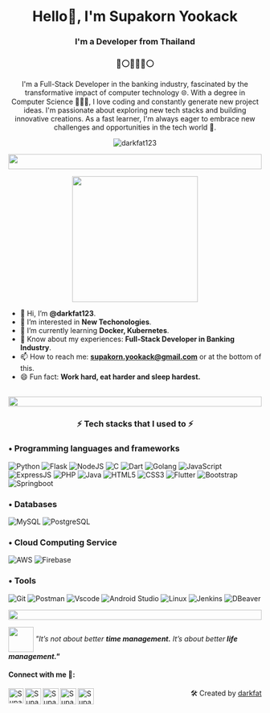 
<h1 align="center">Hello👋, I'm Supakorn Yookack</h1>
<h3 align="center">I'm a Developer from Thailand</h3>
<h3 align="center">🔴⚪🔵🔵🔴⚪</h3>
<p align="center">I'm a Full-Stack Developer in the banking industry, fascinated by the transformative impact of computer technology 🌐. With a degree in Computer Science 👨🏻‍🎓, I love coding and constantly generate new project ideas. I'm passionate about exploring new tech stacks and building innovative creations. As a fast learner, I'm always eager to embrace new challenges and opportunities in the tech world 🚀.</p>
<p align="center"> 
<img src="https://komarev.com/ghpvc/?username=darkfat123&label=Profile%20views&color=0e75b6&style=flat" alt="darkfat123" /> 
</p>
<img src="https://i.imgur.com/dBaSKWF.gif" height="30" width="100%">

<p align="center">
<img src="https://media.tenor.com/I3RjM4xQO0kAAAAi/monitors-typing.gif"  height="250px"></p>

- 👋 Hi, I’m **@darkfat123**.
- 👀 I’m interested in **New Techonologies**.
- 🌱 I’m currently learning **Docker, Kubernetes**.
- 💞️ Know about my experiences: **Full-Stack Developer in Banking Industry**.
- 📫 How to reach me: **supakorn.yookack@gmail.com** or at the bottom of this.
- 😄 Fun fact: **Work hard, eat harder and sleep hardest.**
</br>
<img src="https://i.imgur.com/dBaSKWF.gif" height="20" width="100%">

<h3 align="center">⚡ Tech stacks that I used to ⚡</h3>
<h3>• Programming languages and frameworks</h3>

![Python](https://img.shields.io/badge/python-3670A0?style=for-the-badge&logo=python&logoColor=ffdd54)
![Flask](https://img.shields.io/badge/flask-402B3A?style=for-the-badge&logo=flask&logoColor=white)
![NodeJS](https://img.shields.io/badge/node.js-6DA55F?style=for-the-badge&logo=node.js&logoColor=white)
![C](https://img.shields.io/badge/C-00599C?style=for-the-badge&logo=c&logoColor=white)
![Dart](https://img.shields.io/badge/Dart-0175C2?style=for-the-badge&logo=dart&logoColor=white)
![Golang](https://img.shields.io/badge/Go-00ADD8?style=for-the-badge&logo=go&logoColor=white)
![JavaScript](https://img.shields.io/badge/JavaScript-F7DF1E?style=for-the-badge&logo=javascript&logoColor=black)
![ExpressJS](https://img.shields.io/badge/express.js-638889?style=for-the-badge&logo=express&logoColor=white)
![PHP](https://img.shields.io/badge/PHP-777BB4?style=for-the-badge&logo=php&logoColor=white)
![Java](https://img.shields.io/badge/java-%23ED8B00.svg?style=for-the-badge&logo=openjdk&logoColor=white)
![HTML5](https://img.shields.io/badge/HTML5-E34F26?style=for-the-badge&logo=html5&logoColor=white)
![CSS3](https://img.shields.io/badge/CSS3-1572B6?style=for-the-badge&logo=css3&logoColor=white)
![Flutter](https://img.shields.io/badge/Flutter-02569B?style=for-the-badge&logo=flutter&logoColor=white)
![Bootstrap](https://img.shields.io/badge/-boostrap-grey?style=for-the-badge&logo=bootstrap)
![Springboot](https://img.shields.io/badge/Springboot-6DB33F?style=for-the-badge&logo=spring&logoColor=white)

<h3>• Databases</h3>

![MySQL](https://img.shields.io/badge/MySQL-00000F?style=for-the-badge&logo=mysql&logoColor=orange)
![PostgreSQL](https://img.shields.io/badge/PostgreSQL-316192?style=for-the-badge&logo=postgresql&logoColor=white)

<h3>• Cloud Computing Service</h3>

![AWS](https://img.shields.io/badge/AWS-000.svg?style=for-the-badge&logo=amazon-aws&logoColor=white)
![Firebase](https://img.shields.io/badge/Firebase-red?style=for-the-badge&logo=firebase&logoColor=ffca28)

<h3>• Tools</h3>

![Git](https://img.shields.io/badge/GIT-E44C30?style=for-the-badge&logo=git&logoColor=white)
![Postman](https://img.shields.io/badge/Postman-orange?style=for-the-badge&logo=postman&logoColor=white)
![Vscode](https://img.shields.io/badge/Vscode-007ACC?style=for-the-badge&logo=visual-studio-code&logoColor=white)
![Android Studio](https://img.shields.io/badge/Android_Studio-3DDC84?style=for-the-badge&logo=android-studio&logoColor=white)
![Linux](https://img.shields.io/badge/Linux-grey?style=for-the-badge&logo=linux&logoColor=yellow)
![Jenkins](https://img.shields.io/badge/Jenkins-white?style=for-the-badge&logo=jenkins&logoColor=red)
![DBeaver](https://img.shields.io/badge/DBeaver-068DA9?style=for-the-badge&logo=dbeaver&logoColor=ECF8F9)

<img src="https://i.imgur.com/dBaSKWF.gif" height="20" width="100%">

<img align="center" src="https://media.tenor.com/_PGkN2EwyDIAAAAi/zeitersparnis-zu-sp%C3%A4t.gif" height="50px"> <em> "It’s not about better <b>time management.</b> It’s about better<b> life management."</b></em>
<h4> Connect with me 🎊: </h4>
  <a href="https://www.linkedin.com/in/supakorn-yookack-39a730289/">
   <img align="left" alt="Supakorn Yookack | Linkedin" width="30px" src="https://www.vectorlogo.zone/logos/linkedin/linkedin-icon.svg" />
  </a>
  <a href="mailto:supakorn.yookack@gmail.com">
    <img align="left" alt="Supakorn Yookack | Gmail" width="32px" src="https://www.vectorlogo.zone/logos/gmail/gmail-icon.svg" />
  </a>
  <a href="https://medium.com/@yookack_s">
    <img align="left" alt="Supakorn Yookack | Medium" width="32px" src="https://www.vectorlogo.zone/logos/medium/medium-tile.svg" />
  </a>
   <a href="https://www.facebook.com/supakorn.yookaek/">
    <img align="left" alt="Supakorn Yookack | Facebook" width="32px" src="https://www.vectorlogo.zone/logos/facebook/facebook-tile.svg" />
  </a>
   <a href="https://github.com/darkfat123">
    <img align="left" alt="Supakorn Yookack | Github" width="32px" src="https://www.vectorlogo.zone/logos/github/github-tile.svg" />
  </a>
  <p align="right" >🛠️ Created by <a href="https://github.com/darkfat123">darkfat</a></p>
<br>

<!---
darkfat123/darkfat123 is a ✨ special ✨ repository because its `README.md` (this file) appears on your GitHub profile.
You can click the Preview link to take a look at your changes.
--->
